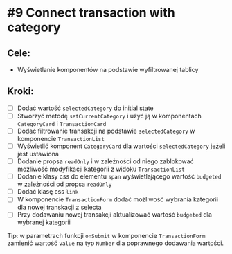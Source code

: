 # #9 Connect transaction with category

## Cele:
- Wyświetlanie komponentów na podstawie wyfiltrowanej tablicy

## Kroki:
- [ ] Dodać wartość `selectedCategory` do initial state
- [ ] Stworzyć metodę `setCurrentCategory` i użyć ją w komponentach `CategoryCard` i `TransactionCard`
- [ ] Dodać filtrowanie transakcji na podstawie `selectedCategory` w komponencie `TransactionList`
- [ ] Wyświetlić komponent `CategoryCard` dla wartości `selectedCategory` jeżeli jest ustawiona
- [ ] Dodanie propsa `readOnly` i w zależności od niego zablokować możliwość modyfikacji kategorii z widoku `TransactionList`
- [ ] Dodanie klasy css do elementu `span` wyświetlającego wartość `budgeted` w zależności od propsa `readOnly`
- [ ] Dodać klasę css `link`
- [ ] W komponencie `TransactionForm` dodać możliwość wybrania kategorii dla nowej transkacji z selecta
- [ ] Przy dodawaniu nowej transakcji aktualizować wartość `budgeted` dla wybranej kategorii

Tip: w parametrach funkcji `onSubmit` w komponencie `TransactionForm` zamienić wartość `value` na typ `Number` dla poprawnego dodawania wartości.
